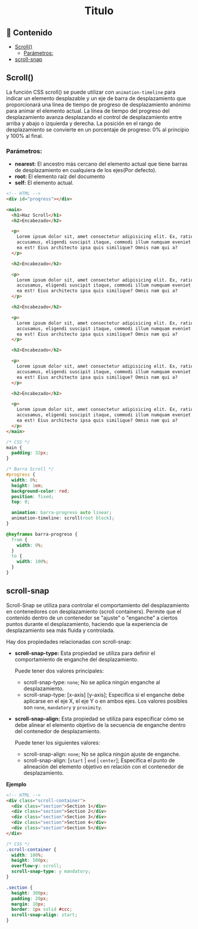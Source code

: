 <h1 align="center">Titulo</h1>

<h2>📑 Contenido</h2>

- [Scroll()](#scroll)
  - [Parámetros:](#parámetros)
- [scroll-snap](#scroll-snap)

## Scroll()

La función CSS scroll() se puede utilizar con `animation-timeline` para indicar un elemento desplazable y un eje de barra de desplazamiento que proporcionará una línea de tiempo de progreso de desplazamiento anónimo para animar el elemento actual. La línea de tiempo del progreso del desplazamiento avanza desplazando el control de desplazamiento entre arriba y abajo o izquierda y derecha. La posición en el rango de desplazamiento se convierte en un porcentaje de progreso: 0% al principio y 100% al final.

### Parámetros:

- **nearest:** El ancestro más cercano del elemento actual que tiene barras de desplazamiento en cualquiera de los ejes(Por defecto).
- **root:** El elemento raíz del documento
- **self:** El elemento actual.

```html
<!-- HTML -->
<div id="progress"></div>

<main>
  <h1>Haz Scroll</h1>
  <h2>Encabezado</h2>

  <p>
    Lorem ipsum dolor sit, amet consectetur adipisicing elit. Ex, ratione
    accusamus, eligendi suscipit itaque, commodi illum numquam eveniet nostrum
    ea est! Eius architecto ipsa quis similique? Omnis nam qui a?
  </p>

  <h2>Encabezado</h2>

  <p>
    Lorem ipsum dolor sit, amet consectetur adipisicing elit. Ex, ratione
    accusamus, eligendi suscipit itaque, commodi illum numquam eveniet nostrum
    ea est! Eius architecto ipsa quis similique? Omnis nam qui a?
  </p>

  <h2>Encabezado</h2>

  <p>
    Lorem ipsum dolor sit, amet consectetur adipisicing elit. Ex, ratione
    accusamus, eligendi suscipit itaque, commodi illum numquam eveniet nostrum
    ea est! Eius architecto ipsa quis similique? Omnis nam qui a?
  </p>

  <h2>Encabezado</h2>

  <p>
    Lorem ipsum dolor sit, amet consectetur adipisicing elit. Ex, ratione
    accusamus, eligendi suscipit itaque, commodi illum numquam eveniet nostrum
    ea est! Eius architecto ipsa quis similique? Omnis nam qui a?
  </p>

  <h2>Encabezado</h2>

  <p>
    Lorem ipsum dolor sit, amet consectetur adipisicing elit. Ex, ratione
    accusamus, eligendi suscipit itaque, commodi illum numquam eveniet nostrum
    ea est! Eius architecto ipsa quis similique? Omnis nam qui a?
  </p>
</main>
```

```css
/* CSS */
main {
  padding: 32px;
}

/* Barra Scroll */
#progress {
  width: 0%;
  height: 1em;
  background-color: red;
  position: fixed;
  top: 0;

  animation: barra-progreso auto linear;
  animation-timeline: scroll(root block);
}

@keyframes barra-progreso {
  from {
    width: 0%;
  }
  to {
    width: 100%;
  }
}
```

## scroll-snap

Scroll-Snap se utiliza para controlar el comportamiento del desplazamiento en contenedores con desplazamiento (scroll containers). Permite que el contenido dentro de un contenedor se "ajuste" o "enganche" a ciertos puntos durante el desplazamiento, haciendo que la experiencia de desplazamiento sea más fluida y controlada.

Hay dos propiedades relacionadas con scroll-snap:

- **scroll-snap-type:** Esta propiedad se utiliza para definir el comportamiento de enganche del desplazamiento.

  Puede tener dos valores principales:

  - scroll-snap-type: `none`; No se aplica ningún enganche al desplazamiento.
  - scroll-snap-type: [x-axis] [y-axis]; Especifica si el enganche debe aplicarse en el eje X, el eje Y o en ambos ejes. Los valores posibles son `none`, `mandatory` y `proximity`.

- **scroll-snap-align:** Esta propiedad se utiliza para especificar cómo se debe alinear el elemento objetivo de la secuencia de enganche dentro del contenedor de desplazamiento.

  Puede tener los siguientes valores:

  - scroll-snap-align: `none`; No se aplica ningún ajuste de enganche.
  - scroll-snap-align: [``start`` | ``end`` | ``center``]; Especifica el punto de alineación del elemento objetivo en relación con el contenedor de desplazamiento.

**Ejemplo**

```html
<!-- HTML -->
<div class="scroll-container">
  <div class="section">Section 1</div>
  <div class="section">Section 2</div>
  <div class="section">Section 3</div>
  <div class="section">Section 4</div>
  <div class="section">Section 5</div>
</div>
```

```css
/* CSS */
.scroll-container {
  width: 100%;
  height: 500px;
  overflow-y: scroll;
  scroll-snap-type: y mandatory;
}

.section {
  height: 300px;
  padding: 20px;
  margin: 10px;
  border: 1px solid #ccc;
  scroll-snap-align: start;
}
```
